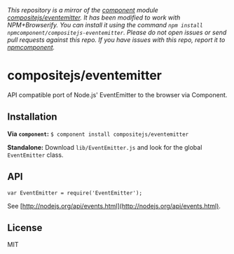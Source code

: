 *This repository is a mirror of the [component](http://component.io) module [compositejs/eventemitter](http://github.com/compositejs/eventemitter). It has been modified to work with NPM+Browserify. You can install it using the command `npm install npmcomponent/compositejs-eventemitter`. Please do not open issues or send pull requests against this repo. If you have issues with this repo, report it to [npmcomponent](https://github.com/airportyh/npmcomponent).*
# compositejs/eventemitter

API compatible port of Node.js' EventEmitter to the browser via Component.

## Installation

**Via `component`:** `$ component install compositejs/eventemitter`

**Standalone:** Download `lib/EventEmitter.js` and look for the global `EventEmitter` class.

## API

    var EventEmitter = require('EventEmitter');

See [http://nodejs.org/api/events.html](http://nodejs.org/api/events.html).

## License

MIT

